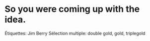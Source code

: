 # So you were coming up with the idea.

Étiquettes: Jim Berry
Sélection multiple: double gold, gold, triplegold